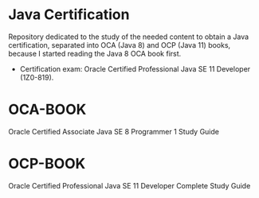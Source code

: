 # Java Certification

Repository dedicated to the study of the needed content to obtain a Java certification, separated into OCA (Java 8) and OCP (Java 11) books, because I started reading the Java 8 OCA book first.

- Certification exam: Oracle Certified Professional Java SE 11 Developer (1Z0-819).

# OCA-BOOK

Oracle Certified Associate Java SE 8 Programmer 1 Study Guide

# OCP-BOOK

Oracle Certified Professional Java SE 11 Developer Complete Study Guide
